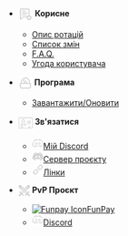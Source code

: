 - <img src="_media/icons/useful.png" alt="Useful Icon" style="vertical-align: middle;"> **Корисне**
  - [Опис ротацій](uk-ua/useful/profile.md)  
  - [Список змін](uk-ua/useful/changelog.md)
  - [F.A.Q.](uk-ua/useful/faq.md)
  - [Угода користувача](uk-ua/useful/terms.md)

- <img src="_media/icons/soft.png" alt="Software Icon" style="vertical-align: middle;"> **Програма**
  - [Завантажити/Оновити](uk-ua/download.md)

- <img src="_media/icons/contact.png" alt="Contact Icon" style="vertical-align: middle;"> **Зв'язатися**
  - <a href="https://discord.com/users/250267265285488641">
	<img src="_media/icons/discord.png" alt="Discord Icon">Мій Discord</a>
  - <a href="https://discord.gg/ZKFkvrzaU4">
	<img src="_media/icons/server.png" alt="Server Icon">Сервер проєкту</a>
  - <a href="https://allmylinks.com/darhanger">
	<img src="_media/icons/link.png" alt="Link Icon">Лінки</a>

- <img src="_media/icons/pvp.png" alt="PvP Icon" style="vertical-align: middle;"> **PvP Проєкт**
  - <a href="https://funpay.com/users/4655925/">
	<img src="_media/icons/funpay.png" alt="Funpay Icon">FunPay</a>  
  - <a href="https://discord.com/users/649003031391633438">
	<img src="_media/icons/discord.png" alt="Discord2 Icon">Discord</a>